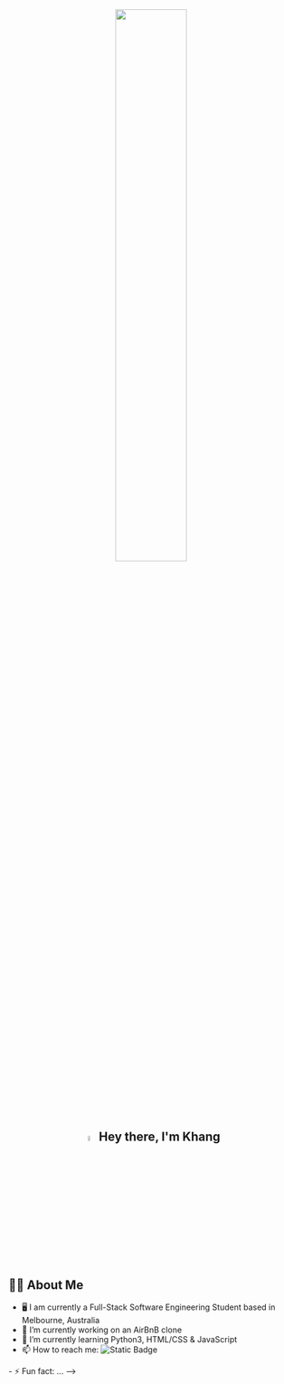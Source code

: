 <div id="header" align="center">
  <img src="https://user-images.githubusercontent.com/74038190/229223263-cf2e4b07-2615-4f87-9c38-e37600f8381a.gif" width="50%"/>
</div>

<head>
  <div>
    <header>
      <h2 align="center">
        <img src="https://user-images.githubusercontent.com/74038190/214644152-52f47eb3-5e31-4f47-8758-05c9468d5596.gif" width="5%"/>
        Hey there, I'm Khang </h2>
    </header>
  </div>
</head>


<!--About Me-->
<div>
  <h2>🙋‍♂️ About Me</h2>
  <ul>
    <li>🖥️ I am currently a Full-Stack Software Engineering Student based in Melbourne, Australia</li>
    <li>🔭 I’m currently working on an AirBnB clone</li>
    <li>🌱 I’m currently learning Python3, HTML/CSS & JavaScript</li>
    <li>
      📫 How to reach me: 
      <img alt="Static Badge" src="https://img.shields.io/badge/-Khang_N-blue?style=flat&logo=linkedin&link=https%3A%2F%2Fwww.linkedin.com%2Fin%2Fkhangdnguyen95%2F">
    </li>
  </ul>
</div>

  
</div>
- ⚡ Fun fact: ...
-->
